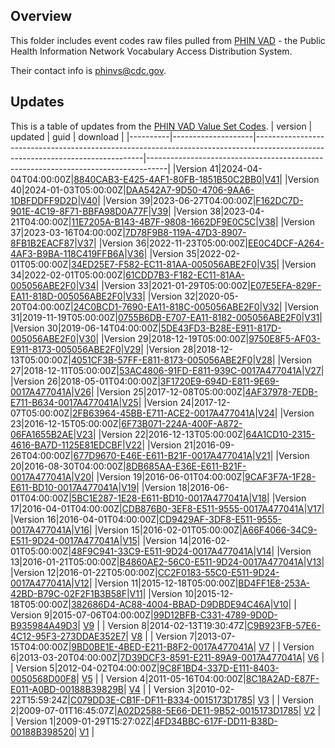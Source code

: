 ## Overview

This folder includes event codes raw files pulled from [PHIN VAD](https://www.cdc.gov/phin/tools/phinvads/index.html) - the Public Health Information Network Vocabulary Access Distribution System.

Their contact info is phinvs@cdc.gov.

## Updates

This is a table of updates from the [PHIN VAD Value Set Codes](https://phinvads.cdc.gov/vads/ViewValueSet.action?id=34ED25E7-F582-EC11-81AA-005056ABE2F0).
|  version |       updated      |                                                              guid                                                              |                                      download                                     |
|----------|--------------------|--------------------------------------------------------------------------------------------------------------------------------|-----------------------------------------------------------------------------------|
|Version 41|2024-04-04T04:00:00Z|[8840CAB3-E425-4AF1-80FB-1851B50C2BB0](http://phinvads.cdc.gov/vads/ViewValueSet.action?id=8840CAB3-E425-4AF1-80FB-1851B50C2BB0)|[V41](/data/raw/ValueSets\PHVS_NotifiableEvent_Disease_Condition_CDC_NNDSS_V41.txt)|
|Version 40|2024-01-03T05:00:00Z|[DAA542A7-9D50-4706-9AA6-1DBFDDFF9D2D](http://phinvads.cdc.gov/vads/ViewValueSet.action?id=DAA542A7-9D50-4706-9AA6-1DBFDDFF9D2D)|[V40](/data/raw/ValueSets\PHVS_NotifiableEvent_Disease_Condition_CDC_NNDSS_V40.txt)|
|Version 39|2023-06-27T04:00:00Z|[F162DC7D-901E-4C19-8F71-BBFA98D0A77F](http://phinvads.cdc.gov/vads/ViewValueSet.action?id=F162DC7D-901E-4C19-8F71-BBFA98D0A77F)|[V39](/data/raw/ValueSets\PHVS_NotifiableEvent_Disease_Condition_CDC_NNDSS_V39.txt)|
|Version 38|2023-04-21T04:00:00Z|[11E7205A-B143-4B7F-9808-1662DF9E0C5C](http://phinvads.cdc.gov/vads/ViewValueSet.action?id=11E7205A-B143-4B7F-9808-1662DF9E0C5C)|[V38](/data/raw/ValueSets\PHVS_NotifiableEvent_Disease_Condition_CDC_NNDSS_V38.txt)|
|Version 37|2023-03-16T04:00:00Z|[7D78F9B8-119A-47D3-8907-8FB1B2EACF87](http://phinvads.cdc.gov/vads/ViewValueSet.action?id=7D78F9B8-119A-47D3-8907-8FB1B2EACF87)|[V37](/data/raw/ValueSets\PHVS_NotifiableEvent_Disease_Condition_CDC_NNDSS_V37.txt)|
|Version 36|2022-11-23T05:00:00Z|[EE0C4DCF-A264-4AF3-B9BA-118C419FFB6A](http://phinvads.cdc.gov/vads/ViewValueSet.action?id=EE0C4DCF-A264-4AF3-B9BA-118C419FFB6A)|[V36](/data/raw/ValueSets\PHVS_NotifiableEvent_Disease_Condition_CDC_NNDSS_V36.txt)|
|Version 35|2022-02-01T05:00:00Z|[34ED25E7-F582-EC11-81AA-005056ABE2F0](http://phinvads.cdc.gov/vads/ViewValueSet.action?id=34ED25E7-F582-EC11-81AA-005056ABE2F0)|[V35](/data/raw/ValueSets\PHVS_NotifiableEvent_Disease_Condition_CDC_NNDSS_V35.txt)|
|Version 34|2022-02-01T05:00:00Z|[61CDD7B3-F182-EC11-81AA-005056ABE2F0](http://phinvads.cdc.gov/vads/ViewValueSet.action?id=61CDD7B3-F182-EC11-81AA-005056ABE2F0)|[V34](/data/raw/ValueSets\PHVS_NotifiableEvent_Disease_Condition_CDC_NNDSS_V34.txt)|
|Version 33|2021-01-29T05:00:00Z|[E07E5EFA-829F-EA11-818D-005056ABE2F0](http://phinvads.cdc.gov/vads/ViewValueSet.action?id=E07E5EFA-829F-EA11-818D-005056ABE2F0)|[V33](/data/raw/ValueSets\PHVS_NotifiableEvent_Disease_Condition_CDC_NNDSS_V33.txt)|
|Version 32|2020-05-20T04:00:00Z|[24C0BCD1-7690-EA11-818C-005056ABE2F0](http://phinvads.cdc.gov/vads/ViewValueSet.action?id=24C0BCD1-7690-EA11-818C-005056ABE2F0)|[V32](/data/raw/ValueSets\PHVS_NotifiableEvent_Disease_Condition_CDC_NNDSS_V32.txt)|
|Version 31|2019-11-19T05:00:00Z|[0755B6DB-E707-EA11-8182-005056ABE2F0](http://phinvads.cdc.gov/vads/ViewValueSet.action?id=0755B6DB-E707-EA11-8182-005056ABE2F0)|[V31](/data/raw/ValueSets\PHVS_NotifiableEvent_Disease_Condition_CDC_NNDSS_V31.txt)|
|Version 30|2019-06-14T04:00:00Z|[5DE43FD3-B28E-E911-817D-005056ABE2F0](http://phinvads.cdc.gov/vads/ViewValueSet.action?id=5DE43FD3-B28E-E911-817D-005056ABE2F0)|[V30](/data/raw/ValueSets\PHVS_NotifiableEvent_Disease_Condition_CDC_NNDSS_V30.txt)|
|Version 29|2018-12-19T05:00:00Z|[9750E8F5-AF03-E911-8173-005056ABE2F0](http://phinvads.cdc.gov/vads/ViewValueSet.action?id=9750E8F5-AF03-E911-8173-005056ABE2F0)|[V29](/data/raw/ValueSets\PHVS_NotifiableEvent_Disease_Condition_CDC_NNDSS_V29.txt)|
|Version 28|2018-12-13T05:00:00Z|[4051CF3B-57FF-E811-8173-005056ABE2F0](http://phinvads.cdc.gov/vads/ViewValueSet.action?id=4051CF3B-57FF-E811-8173-005056ABE2F0)|[V28](/data/raw/ValueSets\PHVS_NotifiableEvent_Disease_Condition_CDC_NNDSS_V28.txt)|
|Version 27|2018-12-11T05:00:00Z|[53AC4806-91FD-E811-939C-0017A477041A](http://phinvads.cdc.gov/vads/ViewValueSet.action?id=53AC4806-91FD-E811-939C-0017A477041A)|[V27](/data/raw/ValueSets\PHVS_NotifiableEvent_Disease_Condition_CDC_NNDSS_V27.txt)|
|Version 26|2018-05-01T04:00:00Z|[3F1720E9-694D-E811-9E69-0017A477041A](http://phinvads.cdc.gov/vads/ViewValueSet.action?id=3F1720E9-694D-E811-9E69-0017A477041A)|[V26](/data/raw/ValueSets\PHVS_NotifiableEvent_Disease_Condition_CDC_NNDSS_V26.txt)|
|Version 25|2017-12-08T05:00:00Z|[4AF37978-7EDB-E711-B634-0017A477041A](http://phinvads.cdc.gov/vads/ViewValueSet.action?id=4AF37978-7EDB-E711-B634-0017A477041A)|[V25](/data/raw/ValueSets\PHVS_NotifiableEvent_Disease_Condition_CDC_NNDSS_V25.txt)|
|Version 24|2017-12-07T05:00:00Z|[2FB63964-45BB-E711-ACE2-0017A477041A](http://phinvads.cdc.gov/vads/ViewValueSet.action?id=2FB63964-45BB-E711-ACE2-0017A477041A)|[V24](/data/raw/ValueSets\PHVS_NotifiableEvent_Disease_Condition_CDC_NNDSS_V24.txt)|
|Version 23|2016-12-15T05:00:00Z|[6F73B071-224A-400F-A872-06FA1655B2AE](http://phinvads.cdc.gov/vads/ViewValueSet.action?id=6F73B071-224A-400F-A872-06FA1655B2AE)|[V23](/data/raw/ValueSets\PHVS_NotifiableEvent_Disease_Condition_CDC_NNDSS_V23.txt)|
|Version 22|2016-12-13T05:00:00Z|[64A1CD10-2315-4616-BA7D-1125E81EDCBF](http://phinvads.cdc.gov/vads/ViewValueSet.action?id=64A1CD10-2315-4616-BA7D-1125E81EDCBF)|[V22](/data/raw/ValueSets\PHVS_NotifiableEvent_Disease_Condition_CDC_NNDSS_V22.txt)|
|Version 21|2016-09-26T04:00:00Z|[677D9670-E46E-E611-B21F-0017A477041A](http://phinvads.cdc.gov/vads/ViewValueSet.action?id=677D9670-E46E-E611-B21F-0017A477041A)|[V21](/data/raw/ValueSets\PHVS_NotifiableEvent_Disease_Condition_CDC_NNDSS_V21.txt)|
|Version 20|2016-08-30T04:00:00Z|[8DB685AA-E36E-E611-B21F-0017A477041A](http://phinvads.cdc.gov/vads/ViewValueSet.action?id=8DB685AA-E36E-E611-B21F-0017A477041A)|[V20](/data/raw/ValueSets\PHVS_NotifiableEvent_Disease_Condition_CDC_NNDSS_V20.txt)|
|Version 19|2016-06-01T04:00:00Z|[9CAF3F7A-1F28-E611-BD10-0017A477041A](http://phinvads.cdc.gov/vads/ViewValueSet.action?id=9CAF3F7A-1F28-E611-BD10-0017A477041A)|[V19](/data/raw/ValueSets\PHVS_NotifiableEvent_Disease_Condition_CDC_NNDSS_V19.txt)|
|Version 18|2016-06-01T04:00:00Z|[5BC1E287-1E28-E611-BD10-0017A477041A](http://phinvads.cdc.gov/vads/ViewValueSet.action?id=5BC1E287-1E28-E611-BD10-0017A477041A)|[V18](/data/raw/ValueSets\PHVS_NotifiableEvent_Disease_Condition_CDC_NNDSS_V18.txt)|
|Version 17|2016-04-01T04:00:00Z|[CDB876B0-3EF8-E511-9555-0017A477041A](http://phinvads.cdc.gov/vads/ViewValueSet.action?id=CDB876B0-3EF8-E511-9555-0017A477041A)|[V17](/data/raw/ValueSets\PHVS_NotifiableEvent_Disease_Condition_CDC_NNDSS_V17.txt)|
|Version 16|2016-04-01T04:00:00Z|[CD9429AF-3DF8-E511-9555-0017A477041A](http://phinvads.cdc.gov/vads/ViewValueSet.action?id=CD9429AF-3DF8-E511-9555-0017A477041A)|[V16](/data/raw/ValueSets\PHVS_NotifiableEvent_Disease_Condition_CDC_NNDSS_V16.txt)|
|Version 15|2016-02-01T05:00:00Z|[A66F4066-34C9-E511-9D24-0017A477041A](http://phinvads.cdc.gov/vads/ViewValueSet.action?id=A66F4066-34C9-E511-9D24-0017A477041A)|[V15](/data/raw/ValueSets\PHVS_NotifiableEvent_Disease_Condition_CDC_NNDSS_V15.txt)|
|Version 14|2016-02-01T05:00:00Z|[48F9C941-33C9-E511-9D24-0017A477041A](http://phinvads.cdc.gov/vads/ViewValueSet.action?id=48F9C941-33C9-E511-9D24-0017A477041A)|[V14](/data/raw/ValueSets\PHVS_NotifiableEvent_Disease_Condition_CDC_NNDSS_V14.txt)|
|Version 13|2016-01-21T05:00:00Z|[B4860AE2-56C0-E511-9D24-0017A477041A](http://phinvads.cdc.gov/vads/ViewValueSet.action?id=B4860AE2-56C0-E511-9D24-0017A477041A)|[V13](/data/raw/ValueSets\PHVS_NotifiableEvent_Disease_Condition_CDC_NNDSS_V13.txt)|
|Version 12|2016-01-22T05:00:00Z|[CC2F0183-55C0-E511-9D24-0017A477041A](http://phinvads.cdc.gov/vads/ViewValueSet.action?id=CC2F0183-55C0-E511-9D24-0017A477041A)|[V12](/data/raw/ValueSets\PHVS_NotifiableEvent_Disease_Condition_CDC_NNDSS_V12.txt)|
|Version 11|2015-12-18T05:00:00Z|[BD4FF1E8-253A-42BD-B79C-02F2F1B3B58F](http://phinvads.cdc.gov/vads/ViewValueSet.action?id=BD4FF1E8-253A-42BD-B79C-02F2F1B3B58F)|[V11](/data/raw/ValueSets\PHVS_NotifiableEvent_Disease_Condition_CDC_NNDSS_V11.txt)|
|Version 10|2015-12-18T05:00:00Z|[382686D4-AC88-4004-BBAD-D9DBDE94C46A](http://phinvads.cdc.gov/vads/ViewValueSet.action?id=382686D4-AC88-4004-BBAD-D9DBDE94C46A)|[V10](/data/raw/ValueSets\PHVS_NotifiableEvent_Disease_Condition_CDC_NNDSS_V10.txt)|
| Version 9|2015-07-06T04:00:00Z|[99D12BFB-C331-4789-9D0D-B935984A49D3](http://phinvads.cdc.gov/vads/ViewValueSet.action?id=99D12BFB-C331-4789-9D0D-B935984A49D3)| [V9](/data/raw/ValueSets\PHVS_NotifiableEvent_Disease_Condition_CDC_NNDSS_V9.txt) |
| Version 8|2014-02-13T19:30:47Z|[C9B923FB-57E6-4C12-95F3-273DDAE352E7](http://phinvads.cdc.gov/vads/ViewValueSet.action?id=C9B923FB-57E6-4C12-95F3-273DDAE352E7)| [V8](/data/raw/ValueSets\PHVS_NotifiableEvent_Disease_Condition_CDC_NNDSS_V8.txt) |
| Version 7|2013-07-15T04:00:00Z|[9BD0BE1E-4BED-E211-B8F2-0017A477041A](http://phinvads.cdc.gov/vads/ViewValueSet.action?id=9BD0BE1E-4BED-E211-B8F2-0017A477041A)| [V7](/data/raw/ValueSets\PHVS_NotifiableEvent_Disease_Condition_CDC_NNDSS_V7.txt) |
| Version 6|2013-03-20T04:00:00Z|[7D39DCF3-8591-E211-89A9-0017A477041A](http://phinvads.cdc.gov/vads/ViewValueSet.action?id=7D39DCF3-8591-E211-89A9-0017A477041A)| [V6](/data/raw/ValueSets\PHVS_NotifiableEvent_Disease_Condition_CDC_NNDSS_V6.txt) |
| Version 5|2012-04-02T04:00:00Z|[9C8F1BD4-337D-E111-8403-0050568D00F8](http://phinvads.cdc.gov/vads/ViewValueSet.action?id=9C8F1BD4-337D-E111-8403-0050568D00F8)| [V5](/data/raw/ValueSets\PHVS_NotifiableEvent_Disease_Condition_CDC_NNDSS_V5.txt) |
| Version 4|2011-05-16T04:00:00Z|[8C18A2AD-E87F-E011-A0BD-00188B39829B](http://phinvads.cdc.gov/vads/ViewValueSet.action?id=8C18A2AD-E87F-E011-A0BD-00188B39829B)| [V4](/data/raw/ValueSets\PHVS_NotifiableEvent_Disease_Condition_CDC_NNDSS_V4.txt) |
| Version 3|2010-02-22T15:59:24Z|[C079DD3E-CB1F-DF11-B334-0015173D1785](http://phinvads.cdc.gov/vads/ViewValueSet.action?id=C079DD3E-CB1F-DF11-B334-0015173D1785)| [V3](/data/raw/ValueSets\PHVS_NotifiableEvent_Disease_Condition_CDC_NNDSS_V3.txt) |
| Version 2|2009-07-01T16:45:07Z|[A02D2588-5E66-DE11-9B52-0015173D1785](http://phinvads.cdc.gov/vads/ViewValueSet.action?id=A02D2588-5E66-DE11-9B52-0015173D1785)| [V2](/data/raw/ValueSets\PHVS_NotifiableEvent_Disease_Condition_CDC_NNDSS_V2.txt) |
| Version 1|2009-01-29T15:27:02Z|[4FD34BBC-617F-DD11-B38D-00188B398520](http://phinvads.cdc.gov/vads/ViewValueSet.action?id=4FD34BBC-617F-DD11-B38D-00188B398520)| [V1](/data/raw/ValueSets\PHVS_NotifiableEvent_Disease_Condition_CDC_NNDSS_V1.txt) |